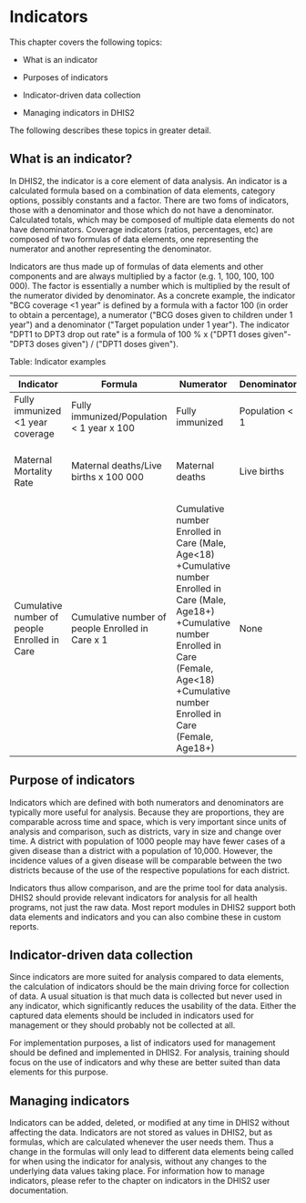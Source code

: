# Indicators

This chapter covers the following topics:

  - What is an indicator

  - Purposes of indicators

  - Indicator-driven data collection

  - Managing indicators in DHIS2

The following describes these topics in greater detail.

## What is an indicator?

In DHIS2, the indicator is a core element of data analysis. An indicator
is a calculated formula based on a combination of data elements,
category options, possibly constants and a factor. There are two foms of
indicators, those with a denominator and those which do not have a
denominator. Calculated totals, which may be composed of multiple data
elements do not have denominators. Coverage indicators (ratios,
percentages, etc) are composed of two formulas of data elements, one
representing the numerator and another representing the denominator.

Indicators are thus made up of formulas of data elements and other
components and are always multiplied by a factor (e.g. 1, 100, 100, 100
000). The factor is essentially a number which is multiplied by the
result of the numerator divided by denominator. As a concrete example,
the indicator "BCG coverage <1 year" is defined by a formula with a
factor 100 (in order to obtain a percentage), a numerator ("BCG doses
given to children under 1 year") and a denominator ("Target population
under 1 year"). The indicator "DPT1 to DPT3 drop out rate" is a formula
of 100 % x ("DPT1 doses given"- "DPT3 doses given") / ("DPT1 doses
given").



Table: Indicator examples

| Indicator | Formula | Numerator | Denominator | Factor |
|---|---|---|---|---|
| Fully immunized <1 year coverage | Fully immunized/Population < 1 year x 100 | Fully immunized | Population < 1 | 100 (Percentage) |
| Maternal Mortality Rate | Maternal deaths/Live births x 100 000 | Maternal deaths | Live births | 100 000 (MMR is measured per 100 000) |
| Cumulative number of people Enrolled in Care | Cumulative number of people Enrolled in Care x 1 | Cumulative number Enrolled in Care (Male, Age<18) +Cumulative number Enrolled in Care (Male, Age18+) +Cumulative number Enrolled in Care (Female, Age<18) +Cumulative number Enrolled in Care (Female, Age18+) | None | 1 |

## Purpose of indicators

Indicators which are defined with both numerators and denominators are
typically more useful for analysis. Because they are proportions, they
are comparable across time and space, which is very important since
units of analysis and comparison, such as districts, vary in size and
change over time. A district with population of 1000 people may have
fewer cases of a given disease than a district with a population of
10,000. However, the incidence values of a given disease will be
comparable between the two districts because of the use of the
respective populations for each district.

Indicators thus allow comparison, and are the prime tool for data
analysis. DHIS2 should provide relevant indicators for analysis for all
health programs, not just the raw data. Most report modules in DHIS2
support both data elements and indicators and you can also combine these
in custom reports.

## Indicator-driven data collection

Since indicators are more suited for analysis compared to data elements,
the calculation of indicators should be the main driving force for
collection of data. A usual situation is that much data is collected but
never used in any indicator, which significantly reduces the usability
of the data. Either the captured data elements should be included in
indicators used for management or they should probably not be collected
at all.

For implementation purposes, a list of indicators used for management
should be defined and implemented in DHIS2. For analysis, training
should focus on the use of indicators and why these are better suited
than data elements for this purpose.

## Managing indicators

Indicators can be added, deleted, or modified at any time in DHIS2
without affecting the data. Indicators are not stored as values in
DHIS2, but as formulas, which are calculated whenever the user needs
them. Thus a change in the formulas will only lead to different data
elements being called for when using the indicator for analysis, without
any changes to the underlying data values taking place. For information
how to manage indicators, please refer to the chapter on indicators in
the DHIS2 user documentation.
